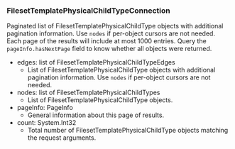 ### FilesetTemplatePhysicalChildTypeConnection
Paginated list of FilesetTemplatePhysicalChildType objects with additional pagination information. Use `nodes` if per-object cursors are not needed. Each page of the results will include at most 1000 entries. Query the `pageInfo.hasNextPage` field to know whether all objects were returned.

- edges: list of FilesetTemplatePhysicalChildTypeEdges
  - List of FilesetTemplatePhysicalChildType objects with additional pagination information. Use `nodes` if per-object cursors are not needed.
- nodes: list of FilesetTemplatePhysicalChildTypes
  - List of FilesetTemplatePhysicalChildType objects.
- pageInfo: PageInfo
  - General information about this page of results.
- count: System.Int32
  - Total number of FilesetTemplatePhysicalChildType objects matching the request arguments.
